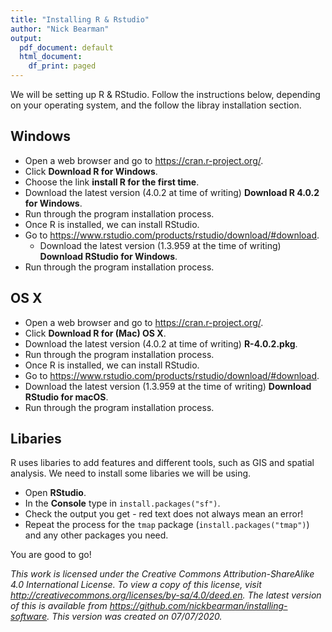 ```yaml
---
title: "Installing R & Rstudio"
author: "Nick Bearman"
output:
  pdf_document: default
  html_document:
    df_print: paged
---
```


We will be setting up R & RStudio. Follow the instructions below, depending on your operating system, and the follow the libray installation section.

## Windows 

- Open a web browser and go to https://cran.r-project.org/. 
- Click **Download R for Windows**. 
- Choose the link **install R for the first time**. 
- Download the latest version (4.0.2 at time of writing) **Download R 4.0.2 for Windows**. 
- Run through the program installation process.  
- Once R is installed, we can install RStudio. 
- Go to https://www.rstudio.com/products/rstudio/download/#download. 
  - Download the latest version (1.3.959 at the time of writing) **Download RStudio for Windows**. 
- Run through the program installation process.  

## OS X

- Open a web browser and go to https://cran.r-project.org/. 
- Click **Download R for (Mac) OS X**. 
- Download the latest version (4.0.2 at time of writing) **R-4.0.2.pkg**. 
- Run through the program installation process.  
- Once R is installed, we can install RStudio. 
- Go to https://www.rstudio.com/products/rstudio/download/#download. 
- Download the latest version (1.3.959 at the time of writing) **Download RStudio for macOS**. 
- Run through the program installation process. 

<!-- add later
##Linux/Ubuntu

- Open a web browser and go to https://cran.r-project.org/.   
- Click **Download R for Linux**.  
- Go into the relevant Linux distribution
- Follow the instructions for the appropiate Linux distribution.  
<!-- add more to this section -->

## Libaries

R uses libaries to add features and different tools, such as GIS and spatial analysis. We need to install some libaries we will be using. 

- Open **RStudio**. 
- In the **Console** type in `install.packages("sf")`. 
- Check the output you get - red text does not always mean an error! 
- Repeat the process for the `tmap` package (`install.packages("tmap")`) and any other packages you need. 


You are good to go!

*This work is licensed under the Creative Commons Attribution-ShareAlike 4.0 International License. To view a copy of this license, visit http://creativecommons.org/licenses/by-sa/4.0/deed.en. The latest version of this is available from https://github.com/nickbearman/installing-software. This version was created on 07/07/2020.*
